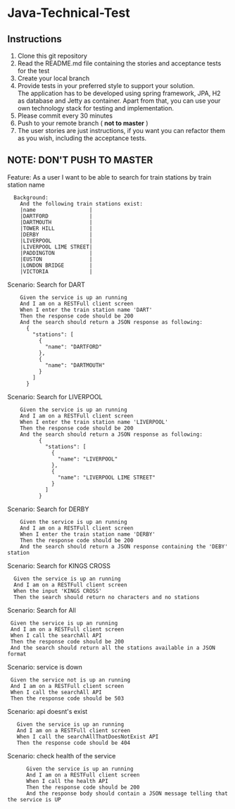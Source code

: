 Java-Technical-Test
===================


## Instructions

1. Clone this git repository
2. Read the README.md file containing the stories and acceptance tests for the test 
3. Create your local branch
4. Provide tests in your preferred style to support your solution.  
The application has to be developed using spring framework, JPA, H2 as database and Jetty as container. 
Apart from that, you can use your own technology stack for testing and implementation.
5. Please commit every 30 minutes
6. Push to your remote branch ( **not to master** )
7. The user stories are just instructions, if you want you can refactor them as you wish, including the acceptance tests.

## NOTE: DON'T PUSH TO MASTER





Feature:
As a user I want to be able to search for train stations by train station name
  
  
      Background:
        And the following train stations exist:
        |name                 |
        |DARTFORD             |
        |DARTMOUTH            |
        |TOWER HILL           |
        |DERBY                |
        |LIVERPOOL            |
        |LIVERPOOL LIME STREET|
        |PADDINGTON           |
        |EUSTON               |
        |LONDON BRIDGE        |
        |VICTORIA             |



  Scenario: Search for DART
  
        Given the service is up an running
        And I am on a RESTFull client screen
        When I enter the train station name 'DART'
        Then the response code should be 200
        And the search should return a JSON response as following:
          {
            "stations": [
              {
                "name": "DARTFORD"
              },
              {
                "name": "DARTMOUTH"
              }
            ]
          }


  Scenario: Search for LIVERPOOL
  
        Given the service is up an running
        And I am on a RESTFull client screen
        When I enter the train station name 'LIVERPOOL'
        Then the response code should be 200
        And the search should return a JSON response as following:
              {
                "stations": [
                  {
                    "name": "LIVERPOOL"
                  },
                  {
                    "name": "LIVERPOOL LIME STREET"
                  }
                ]
              }
          
   Scenario: Search for DERBY
   
        Given the service is up an running
        And I am on a RESTFull client screen
        When I enter the train station name 'DERBY'
        Then the response code should be 200
        And the search should return a JSON response containing the 'DEBY' station
             
  Scenario: Search for KINGS CROSS
  
      Given the service is up an running
      And I am on a RESTFull client screen
      When the input 'KINGS CROSS'
      Then the search should return no characters and no stations
   
  Scenario: Search for All
  
     Given the service is up an running
     And I am on a RESTFull client screen
     When I call the searchAll API
     Then the response code should be 200
     And the search should return all the stations available in a JSON format
  
  Scenario: service is down
  
     Given the service not is up an running
     And I am on a RESTFull client screen
     When I call the searchAll API
     Then the response code should be 503
     
  Scenario: api doesnt's exist
  
       Given the service is up an running
       And I am on a RESTFull client screen
       When I call the searchAllThatDoesNotExist API
       Then the response code should be 404
       
   Scenario: check health of the service
   
          Given the service is up an running
          And I am on a RESTFull client screen
          When I call the health API
          Then the response code should be 200
          And the response body should contain a JSON message telling that the service is UP
     
